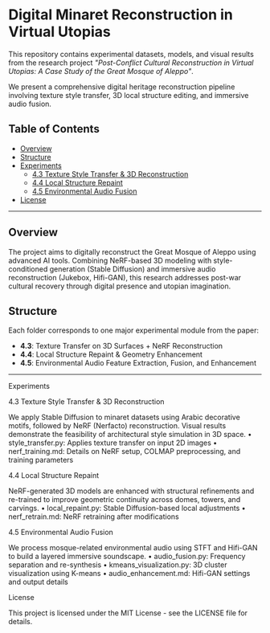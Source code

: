# Digital Minaret Reconstruction in Virtual Utopias

This repository contains experimental datasets, models, and visual results from the research project _"Post-Conflict Cultural Reconstruction in Virtual Utopias: A Case Study of the Great Mosque of Aleppo"_.

We present a comprehensive digital heritage reconstruction pipeline involving texture style transfer, 3D local structure editing, and immersive audio fusion.

## Table of Contents

- [Overview](#overview)
- [Structure](#structure)
- [Experiments](#experiments)
  - [4.3 Texture Style Transfer & 3D Reconstruction](#43-texture-style-transfer--3d-reconstruction)
  - [4.4 Local Structure Repaint](#44-local-structure-repaint)
  - [4.5 Environmental Audio Fusion](#45-environmental-audio-fusion)
- [License](#license)

---

## Overview

The project aims to digitally reconstruct the Great Mosque of Aleppo using advanced AI tools. Combining NeRF-based 3D modeling with style-conditioned generation (Stable Diffusion) and immersive audio reconstruction (Jukebox, Hifi-GAN), this research addresses post-war cultural recovery through digital presence and utopian imagination.

## Structure

Each folder corresponds to one major experimental module from the paper:

- **4.3**: Texture Transfer on 3D Surfaces + NeRF Reconstruction
- **4.4**: Local Structure Repaint & Geometry Enhancement
- **4.5**: Environmental Audio Feature Extraction, Fusion, and Enhancement

---

Experiments

4.3 Texture Style Transfer & 3D Reconstruction

We apply Stable Diffusion to minaret datasets using Arabic decorative motifs, followed by NeRF (Nerfacto) reconstruction. Visual results demonstrate the feasibility of architectural style simulation in 3D space.
	•	style_transfer.py: Applies texture transfer on input 2D images
	•	nerf_training.md: Details on NeRF setup, COLMAP preprocessing, and training parameters

4.4 Local Structure Repaint

NeRF-generated 3D models are enhanced with structural refinements and re-trained to improve geometric continuity across domes, towers, and carvings.
	•	local_repaint.py: Stable Diffusion-based local adjustments
	•	nerf_retrain.md: NeRF retraining after modifications

4.5 Environmental Audio Fusion

We process mosque-related environmental audio using STFT and Hifi-GAN to build a layered immersive soundscape.
	•	audio_fusion.py: Frequency separation and re-synthesis
	•	kmeans_visualization.py: 3D cluster visualization using K-means
	•	audio_enhancement.md: Hifi-GAN settings and output details


License

This project is licensed under the MIT License - see the LICENSE file for details.
